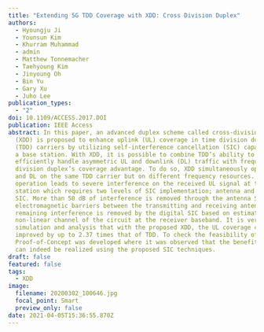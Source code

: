 ```yaml
---
title: "Extending 5G TDD Coverage with XDD: Cross Division Duplex"
authors:
  - Hyoungju Ji
  - Younsun Kim
  - Khurram Muhammad
  - admin
  - Matthew Tonnemacher
  - Taehyoung Kim
  - Jinyoung Oh
  - Bin Yu
  - Gary Xu
  - Juho Lee
publication_types:
  - "2"
doi: 10.1109/ACCESS.2017.DOI
publication: IEEE Access
abstract: In this paper, an advanced duplex scheme called cross-division duplex
  (XDD) is proposed to enhance uplink (UL) coverage in time division duplex
  (TDD) carriers by utilizing self-interference cancellation (SIC) capability at
  a base station. With XDD, it is possible to combine TDD’s ability to
  efficiently handle asymmetric UL and downlink (DL) traffic with frequency
  division duplex’s coverage advantage. To do so, XDD simultaneously operates UL
  and DL on the same TDD carrier but on different frequency resources. Such
  operation leads to severe interference on the received UL signal at the base
  station which requires two levels of SIC implementation; antenna and digital
  SIC. More than 50 dB of interference is removed through the antenna SIC using
  electromagnetic barriers between the transmitting and receiving antennas. The
  remaining interference is removed by the digital SIC based on estimating the
  non-linear channel of the circuit at the receiver baseband. It is verified by
  simulation and analysis that with the proposed XDD, the UL coverage can be
  improved by up to 2.37 times that of TDD. To check the feasibility of XDD, a
  Proof-of-Concept was developed where it was observed that the benefits of XDD
  can indeed be realized using the proposed SIC techniques.
draft: false
featured: false
tags:
  - XDD
image:
  filename: 20200302_100646.jpg
  focal_point: Smart
  preview_only: false
date: 2021-04-05T15:36:55.870Z
---
```

